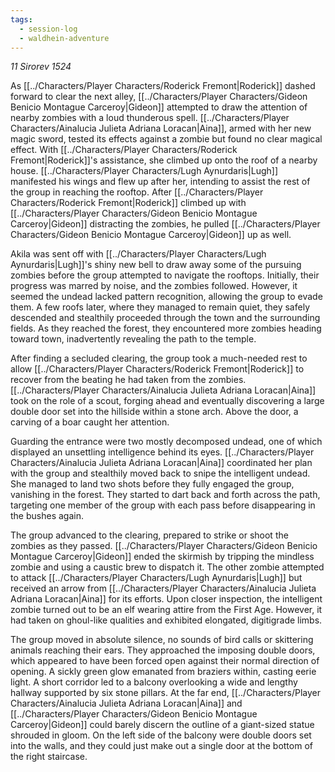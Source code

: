 ```yaml
---
tags:
  - session-log
  - waldhein-adventure
---
```

_11 Sirorev 1524_

As [[../Characters/Player Characters/Roderick Fremont|Roderick]] dashed forward to clear the next alley, [[../Characters/Player Characters/Gideon Benicio Montague Carceroy|Gideon]] attempted to draw the attention of nearby zombies with a loud thunderous spell. [[../Characters/Player Characters/Ainalucia Julieta Adriana Loracan|Aina]], armed with her new magic sword, tested its effects against a zombie but found no clear magical effect. With [[../Characters/Player Characters/Roderick Fremont|Roderick]]'s assistance, she climbed up onto the roof of a nearby house. [[../Characters/Player Characters/Lugh Aynurdaris|Lugh]] manifested his wings and flew up after her, intending to assist the rest of the group in reaching the rooftop. After [[../Characters/Player Characters/Roderick Fremont|Roderick]] climbed up with [[../Characters/Player Characters/Gideon Benicio Montague Carceroy|Gideon]] distracting the zombies, he pulled [[../Characters/Player Characters/Gideon Benicio Montague Carceroy|Gideon]] up as well.

Akila was sent off with [[../Characters/Player Characters/Lugh Aynurdaris|Lugh]]'s shiny new bell to draw away some of the pursuing zombies before the group attempted to navigate the rooftops. Initially, their progress was marred by noise, and the zombies followed. However, it seemed the undead lacked pattern recognition, allowing the group to evade them. A few roofs later, where they managed to remain quiet, they safely descended and stealthily proceeded through the town and the surrounding fields. As they reached the forest, they encountered more zombies heading toward town, inadvertently revealing the path to the temple.

After finding a secluded clearing, the group took a much-needed rest to allow [[../Characters/Player Characters/Roderick Fremont|Roderick]] to recover from the beating he had taken from the zombies. [[../Characters/Player Characters/Ainalucia Julieta Adriana Loracan|Aina]] took on the role of a scout, forging ahead and eventually discovering a large double door set into the hillside within a stone arch. Above the door, a carving of a boar caught her attention.

Guarding the entrance were two mostly decomposed undead, one of which displayed an unsettling intelligence behind its eyes. [[../Characters/Player Characters/Ainalucia Julieta Adriana Loracan|Aina]] coordinated her plan with the group and stealthily moved back to snipe the intelligent undead. She managed to land two shots before they fully engaged the group, vanishing in the forest. They started to dart back and forth across the path, targeting one member of the group with each pass before disappearing in the bushes again.

The group advanced to the clearing, prepared to strike or shoot the zombies as they passed. [[../Characters/Player Characters/Gideon Benicio Montague Carceroy|Gideon]] ended the skirmish by tripping the mindless zombie and using a caustic brew to dispatch it. The other zombie attempted to attack [[../Characters/Player Characters/Lugh Aynurdaris|Lugh]] but received an arrow from [[../Characters/Player Characters/Ainalucia Julieta Adriana Loracan|Aina]] for its efforts. Upon closer inspection, the intelligent zombie turned out to be an elf wearing attire from the First Age. However, it had taken on ghoul-like qualities and exhibited elongated, digitigrade limbs.

The group moved in absolute silence, no sounds of bird calls or skittering animals reaching their ears. They approached the imposing double doors, which appeared to have been forced open against their normal direction of opening. A sickly green glow emanated from braziers within, casting eerie light. A short corridor led to a balcony overlooking a wide and lengthy hallway supported by six stone pillars. At the far end, [[../Characters/Player Characters/Ainalucia Julieta Adriana Loracan|Aina]] and [[../Characters/Player Characters/Gideon Benicio Montague Carceroy|Gideon]] could barely discern the outline of a giant-sized statue shrouded in gloom. On the left side of the balcony were double doors set into the walls, and they could just make out a single door at the bottom of the right staircase.